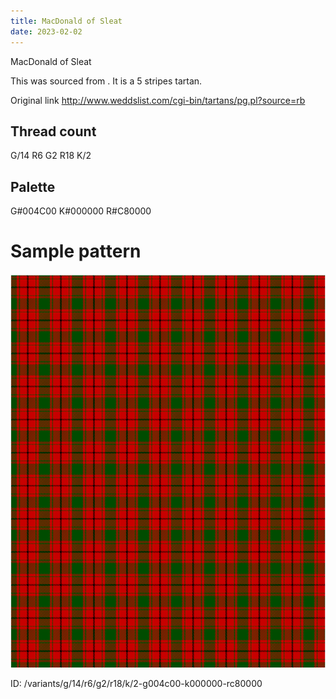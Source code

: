 ```yaml
---
title: MacDonald of Sleat
date: 2023-02-02
---
```

MacDonald of Sleat

This was sourced from <no value>.  It is a 5 stripes tartan.

Original link http://www.weddslist.com/cgi-bin/tartans/pg.pl?source=rb

## Thread count
G/14 R6 G2 R18 K/2

## Palette
G#004C00 K#000000 R#C80000

# Sample pattern

![Tartan detail](tartan.png "G/14 R6 G2 R18 K/2 tartan")

ID: /variants/g/14/r6/g2/r18/k/2-g004c00-k000000-rc80000